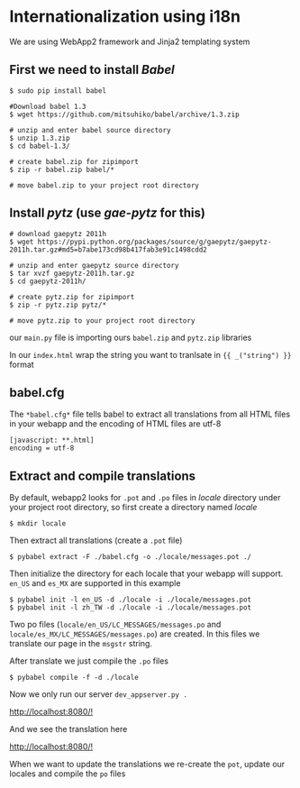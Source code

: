 # Internationalization using i18n

We are using WebApp2 framework and Jinja2 templating system

## First we need to install *Babel* 

```shell
$ sudo pip install babel

#Download babel 1.3
$ wget https://github.com/mitsuhiko/babel/archive/1.3.zip

# unzip and enter babel source directory
$ unzip 1.3.zip
$ cd babel-1.3/

# create babel.zip for zipimport
$ zip -r babel.zip babel/*

# move babel.zip to your project root directory
```

## Install *pytz* (use *gae-pytz* for this)

```shell
# download gaepytz 2011h
$ wget https://pypi.python.org/packages/source/g/gaepytz/gaepytz-2011h.tar.gz#md5=b7abe173cd98b417fab3e91c1498cdd2

# unzip and enter gaepytz source directory
$ tar xvzf gaepytz-2011h.tar.gz
$ cd gaepytz-2011h/

# create pytz.zip for zipimport
$ zip -r pytz.zip pytz/*

# move pytz.zip to your project root directory
```

our `main.py` file is importing ours `babel.zip` and `pytz.zip` libraries 

In our `index.html` wrap the string you want to tranlsate in `{{ _("string") }}` format

## babel.cfg

The `*babel.cfg*` file tells babel to extract all translations from all HTML files in your webapp and the encoding of HTML files are utf-8

```
[javascript: **.html]
encoding = utf-8
```

## Extract and compile translations

By default, webapp2 looks for `.pot` and `.po` files in *locale* directory under your project root directory, so first create a directory named *locale*

```shell
$ mkdir locale
```

Then extract all translations (create a `.pot` file)

```shell
$ pybabel extract -F ./babel.cfg -o ./locale/messages.pot ./
```
Then initialize the directory for each locale that your webapp will support. `en_US` and `es_MX` are supported in this example


```shell
$ pybabel init -l en_US -d ./locale -i ./locale/messages.pot
$ pybabel init -l zh_TW -d ./locale -i ./locale/messages.pot
```

Two po files (`locale/en_US/LC_MESSAGES/messages.po` and `locale/es_MX/LC_MESSAGES/messages.po`) are created. 
In this files we translate our page in the `msgstr` string.

After translate we just compile the `.po` files

```shell
$ pybabel compile -f -d ./locale
```

Now we only run our server `dev_appserver.py .`

[http://localhost:8080/!](http://127.0.0.1:8080/)

And we see the translation here

[http://localhost:8080/!](http://127.0.0.1:8080/?locale=es_MX)


When we want to update the translations we re-create the `pot`, update our locales and compile the `po` files








